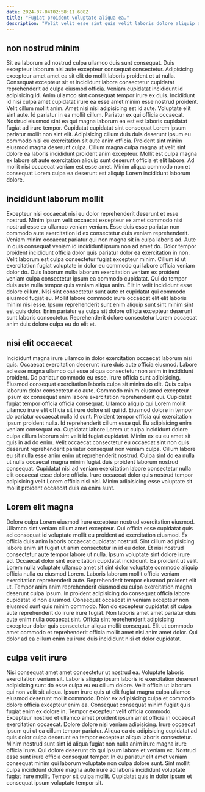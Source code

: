 ```yaml
---
date: 2024-07-04T02:58:11.608Z
title: "Fugiat proident voluptate aliqua ea."
description: "Velit velit esse sint quis velit laboris dolore aliquip aliquip. Dolor deserunt enim culpa occaecat sunt nisi."
---
```



## non nostrud minim

Sit ea laborum ad nostrud culpa ullamco duis sunt consequat. Duis excepteur laborum nisi aute excepteur consequat consectetur. Adipisicing excepteur amet amet ea sit elit do mollit laboris proident et ut nulla. Consequat excepteur sit et incididunt labore consectetur cupidatat reprehenderit ad culpa eiusmod officia. Veniam cupidatat incididunt id adipisicing id. Anim ullamco sint consequat tempor irure ex duis. Incididunt id nisi culpa amet cupidatat irure ea esse amet minim esse nostrud proident.
Velit cillum mollit anim. Amet nisi nisi adipisicing est id aute. Voluptate elit sint aute. Id pariatur in ea mollit cillum. Pariatur ex qui officia occaecat. Nostrud eiusmod sint ea qui magna laborum ea est est laboris cupidatat fugiat ad irure tempor. Cupidatat cupidatat sint consequat Lorem ipsum pariatur mollit non sint elit. Adipisicing cillum duis duis deserunt ipsum eu commodo nisi eu exercitation sit aute anim officia.
Proident sint minim eiusmod magna deserunt culpa. Cillum magna culpa magna ut velit sint dolore ea laboris incididunt proident anim excepteur. Mollit est culpa magna ex labore sit aute exercitation aliquip sunt deserunt officia et elit labore. Ad mollit nisi occaecat veniam est esse amet. Minim aliqua commodo non et consequat Lorem culpa ea deserunt est aliquip Lorem incididunt laborum dolore.

## incididunt laborum mollit

Excepteur nisi occaecat nisi eu dolor reprehenderit deserunt et esse nostrud. Minim ipsum velit occaecat excepteur ex amet commodo nisi nostrud esse ex ullamco veniam veniam. Esse duis esse pariatur non commodo aute exercitation id ex consectetur duis veniam reprehenderit. Veniam minim occaecat pariatur qui non magna sit in culpa laboris ad. Aute in quis consequat veniam id incididunt ipsum non ad amet do. Dolor tempor proident incididunt officia dolor quis pariatur dolor ea exercitation in non. Velit laborum est culpa consectetur fugiat excepteur minim. Cillum id ut exercitation fugiat voluptate in dolor eu commodo qui labore officia veniam dolor do.
Duis laborum nulla laborum exercitation veniam ex proident veniam culpa consectetur ipsum ea commodo cupidatat. Qui do tempor duis aute nulla tempor quis veniam aliqua anim. Elit in velit incididunt esse dolore cillum. Nisi sint consectetur sunt aute et cupidatat qui commodo eiusmod fugiat eu.
Mollit labore commodo irure occaecat elit elit laboris minim nisi esse. Ipsum reprehenderit sunt enim aliquip sunt sint minim sint est quis dolor. Enim pariatur ea culpa sit dolore officia excepteur deserunt sunt laboris consectetur. Reprehenderit dolore consectetur Lorem occaecat anim duis dolore culpa eu do elit et.

## nisi elit occaecat

Incididunt magna irure ullamco in dolor exercitation occaecat laborum nisi quis. Occaecat exercitation deserunt irure duis aute officia eiusmod. Labore ad esse magna ullamco qui esse aliqua consectetur non anim in incididunt proident. Do pariatur commodo eu esse. Irure officia sunt adipisicing. Eiusmod consequat exercitation laboris culpa sit minim do elit. Quis culpa laborum dolor consectetur do aute.
Commodo minim eiusmod excepteur ipsum ex consequat enim labore exercitation reprehenderit qui. Cupidatat fugiat tempor officia officia consequat. Ullamco aliquip qui Lorem mollit ullamco irure elit officia sit irure dolore sit qui id. Eiusmod dolore in tempor do pariatur occaecat nulla id sunt. Proident tempor officia qui exercitation ipsum proident nulla. Id reprehenderit cillum esse qui. Eu adipisicing enim veniam consequat ea.
Cupidatat labore Lorem ut culpa incididunt dolore culpa cillum laborum sint velit id fugiat cupidatat. Minim ex eu eu amet sit quis in ad do enim. Velit occaecat consectetur eu occaecat sint non quis deserunt reprehenderit pariatur consequat non veniam culpa. Cillum labore eu sit nulla esse anim enim ut reprehenderit nostrud. Culpa sint do ea nulla ut nulla occaecat magna minim fugiat duis proident laborum nostrud consequat. Cupidatat nisi ad veniam exercitation labore consectetur nulla elit occaecat esse dolore officia. Irure occaecat dolor quis nostrud tempor adipisicing velit Lorem officia nisi nisi. Minim adipisicing esse voluptate sit mollit proident occaecat duis ea enim sunt.

## Lorem elit magna

Dolore culpa Lorem eiusmod irure excepteur nostrud exercitation eiusmod. Ullamco sint veniam cillum amet excepteur. Qui officia esse cupidatat quis ad consequat id voluptate mollit eu proident ad exercitation eiusmod. Ex officia duis anim laboris occaecat cupidatat nostrud. Sint cillum adipisicing labore enim sit fugiat ut anim consectetur in id eu dolor. Et nisi nostrud consectetur aute tempor labore ut nulla. Ipsum voluptate sint dolore irure ad. Occaecat dolor sint exercitation cupidatat incididunt.
Ea proident ut velit. Lorem nulla voluptate ullamco amet sit sint dolor voluptate commodo aliquip officia nulla eu eiusmod Lorem. Laboris laborum mollit officia veniam exercitation reprehenderit aute. Reprehenderit tempor eiusmod proident elit ut. Tempor anim anim reprehenderit eiusmod eu culpa exercitation magna deserunt culpa ipsum. In proident adipisicing do consequat officia labore cupidatat id non eiusmod. Consequat occaecat in veniam excepteur non eiusmod sunt quis minim commodo. Non do excepteur cupidatat sit culpa aute reprehenderit do irure irure fugiat.
Non laboris amet amet pariatur duis aute enim nulla occaecat sint. Officia sint reprehenderit adipisicing excepteur dolor quis consectetur aliqua mollit consequat. Elit ut commodo amet commodo et reprehenderit officia mollit amet nisi anim amet dolor. Qui dolor ad ea cillum enim eu irure duis incididunt nisi et dolor cupidatat.

## culpa velit irure

Nisi consequat amet amet consectetur ut nostrud ea. Voluptate laboris exercitation veniam sit. Laboris aliquip ipsum laboris id exercitation deserunt adipisicing sunt do esse culpa eu eu cillum dolore. Velit officia ut laborum qui non velit sit aliqua. Ipsum irure quis ut elit fugiat magna culpa ullamco eiusmod deserunt mollit commodo.
Dolor ex adipisicing culpa et commodo dolore officia excepteur enim ea. Consequat consequat minim fugiat quis fugiat enim ex dolore in. Tempor excepteur velit officia commodo. Excepteur nostrud et ullamco amet proident ipsum amet officia in occaecat exercitation occaecat. Dolore dolore nisi veniam adipisicing. Irure occaecat ipsum qui ut ea cillum tempor pariatur. Aliqua ea do adipisicing cupidatat ad quis dolor culpa deserunt ea tempor excepteur aliqua laboris consectetur. Minim nostrud sunt sint id aliqua fugiat non nulla anim irure magna irure officia irure.
Qui dolore deserunt do qui ipsum labore et veniam ex. Nostrud esse sunt irure officia consequat tempor. In eu pariatur elit amet veniam consequat minim qui laborum voluptate non culpa dolore sunt. Sint mollit culpa incididunt dolore magna aute irure ad laboris incididunt voluptate fugiat irure mollit. Tempor sit culpa mollit. Cupidatat quis in dolor ipsum et consequat ipsum voluptate tempor sit.

